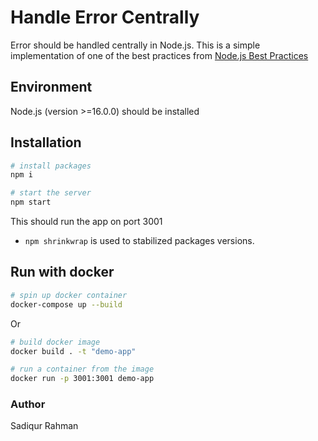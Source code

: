 # Handle Error Centrally

Error should be handled centrally in Node.js. This is a simple implementation of one of the best practices from [Node.js Best Practices](https://github.com/goldbergyoni/nodebestpractices/blob/master/sections/errorhandling/centralizedhandling.md)


## Environment
Node.js (version >=16.0.0) should be installed

## Installation
```bash
# install packages
npm i

# start the server
npm start
```
This should run the app on port 3001

* `npm shrinkwrap` is used to stabilized packages versions.

## Run with docker
```bash
# spin up docker container
docker-compose up --build
```
Or

```bash
# build docker image
docker build . -t "demo-app"

# run a container from the image
docker run -p 3001:3001 demo-app
```


### Author
Sadiqur Rahman
